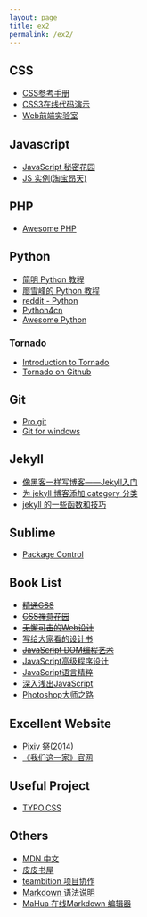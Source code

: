 ```yaml
---
layout: page
title: ex2
permalink: /ex2/
---
```


## CSS
* [CSS参考手册](http://css.doyoe.com/)
* [CSS3在线代码演示](http://www.css88.com/tool/css3Preview/Box-Shadow.html)
* [Web前端实验室](http://demo.doyoe.com/)

## Javascript
* [JavaScript 秘密花园](http://bonsaiden.github.io/JavaScript-Garden/zh/)
* [JS 实例(淘宝昂天)](http://fgm.cc/learn)

## PHP
* [Awesome PHP](https://github.com/ziadoz/awesome-php)

## Python
* [简明 Python 教程](http://jecvay.com/category/smtech/python3-webbug/)
* [廖雪峰的 Python 教程](http://www.liaoxuefeng.com/wiki/001374738125095c955c1e6d8bb493182103fac9270762a000)
* [reddit - Python](http://www.reddit.com/r/python)
* [Python4cn](http://simple-is-better.com/)
* [Awesome Python](https://github.com/vinta/awesome-python)

### Tornado
* [Introduction to Tornado](http://demo.pythoner.com/itt2zh/)
* [Tornado on Github](https://github.com/tornadoweb/tornado)

## Git
* [Pro git](http://git.oschina.net/progit/)
* [Git for windows](http://msysgit.github.io/)

## Jekyll

* [像黑客一样写博客——Jekyll入门](http://www.soimort.org/posts/101/)
* [为 jekyll 博客添加 category 分类](http://justjavac.com/jekyll/2012/05/22/use-category-plugin-for-jekyll-blog.html)
* [jekyll 的一些函数和技巧](http://justjavac.com/jekyll/2011/09/24/jekyll-more.html)

## Sublime
* [Package Control](https://sublime.wbond.net/)

## Book List
* <del>[精通CSS](http://book.douban.com/subject/1898098/)</del>
* <del>[CSS禅意花园](http://book.douban.com/subject/2052176/) </del>
* <del>[无懈可击的Web设计](http://book.douban.com/subject/1937913/) </del>
* [写给大家看的设计书](http://book.douban.com/subject/3323633/)
* <del>[JavaScript DOM编程艺术](http://book.douban.com/subject/6038371/)</del>
* [JavaScript高级程序设计](http://book.douban.com/subject/4886879/)
* [JavaScript语言精粹](http://book.douban.com/subject/3590768/)
* [深入浅出JavaScript](http://book.douban.com/subject/3006856/)
* [Photoshop大师之路](http://www.99ut.com/index.html)

## Excellent Website 
* [Pixiv 祭(2014)](http://matsuri.pixiv.net/ch1/)
* [《我们这一家》官网](http://www.atashinchi.net/)

## Useful Project
* [TYPO.CSS](http://typo.sofi.sh/)

## Others
* [MDN 中文](https://developer.mozilla.org/zh-CN/)
* [皮皮书屋](http://www.ppurl.com/)
* [teambition 项目协作](http://www.teambition.com)
* [Markdown 语法说明](http://wowubuntu.com/markdown/index.html#editor)
* [MaHua 在线Markdown 编辑器](http://mahua.jser.me/)